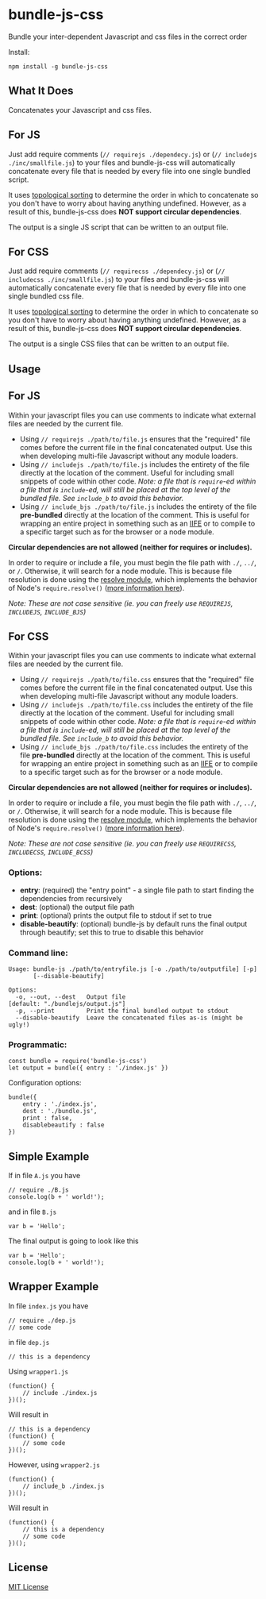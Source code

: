 # bundle-js-css

Bundle your inter-dependent Javascript and css files in the correct order

Install:

    npm install -g bundle-js-css

## What It Does

Concatenates your Javascript and css files.

## For JS
Just add require comments (`// requirejs ./dependecy.js`) or (`// includejs ./inc/smallfile.js`) to your files and bundle-js-css will automatically concatenate every file that is needed by every file into one single bundled script.

It uses [topological sorting](https://en.wikipedia.org/wiki/Topological_sorting) to determine the order in which to concatenate so you don't have to worry about having anything undefined. However, as a result of this, bundle-js-css does **NOT support circular dependencies**.

The output is a single JS script that can be written to an output file.

## For CSS
Just add require comments (`// requirecss ./dependecy.js`) or (`// includecss ./inc/smallfile.js`) to your files and bundle-js-css will automatically concatenate every file that is needed by every file into one single bundled css file.

It uses [topological sorting](https://en.wikipedia.org/wiki/Topological_sorting) to determine the order in which to concatenate so you don't have to worry about having anything undefined. However, as a result of this, bundle-js-css does **NOT support circular dependencies**.

The output is a single CSS files that can be written to an output file.

## Usage

## For JS

Within your javascript files you can use comments to indicate what external files are needed by the current file.

+ Using `// requirejs ./path/to/file.js` ensures that the "required" file comes before the current file in the final concatenated output. Use this when developing multi-file Javascript without any module loaders.
+ Using `// includejs ./path/to/file.js` includes the entirety of the file directly at the location of the comment. Useful for including small snippets of code within other code. *Note: a file that is `require`-ed within a file that is `include`-ed, will still be placed at the top level of the bundled file. See `include_b` to avoid this behavior.*
+ Using `// include_bjs ./path/to/file.js` includes the entirety of the file **pre-bundled** directly at the location of the comment. This is useful for wrapping an entire project in something such as an [IIFE](http://benalman.com/news/2010/11/immediately-invoked-function-expression/) or to compile to a specific target such as for the browser or a node module.

**Circular dependencies are not allowed (neither for requires or includes).**

In order to require or include a file, you must begin the file path with `./`, `../`, or `/`. Otherwise, it will search for a node module. This is because file resolution is done using the [resolve module](https://www.npmjs.com/package/resolve), which implements the behavior of Node's `require.resolve()` ([more information here](https://nodejs.org/api/modules.html#modules_all_together)).

*Note: These are not case sensitive (ie. you can freely use `REQUIREJS`, `INCLUDEJS`, `INCLUDE_BJS`)*

## For CSS

Within your javascript files you can use comments to indicate what external files are needed by the current file.

+ Using `// requirejs ./path/to/file.css` ensures that the "required" file comes before the current file in the final concatenated output. Use this when developing multi-file Javascript without any module loaders.
+ Using `// includejs ./path/to/file.css` includes the entirety of the file directly at the location of the comment. Useful for including small snippets of code within other code. *Note: a file that is `require`-ed within a file that is `include`-ed, will still be placed at the top level of the bundled file. See `include_b` to avoid this behavior.*
+ Using `// include_bjs ./path/to/file.css` includes the entirety of the file **pre-bundled** directly at the location of the comment. This is useful for wrapping an entire project in something such as an [IIFE](http://benalman.com/news/2010/11/immediately-invoked-function-expression/) or to compile to a specific target such as for the browser or a node module.

**Circular dependencies are not allowed (neither for requires or includes).**

In order to require or include a file, you must begin the file path with `./`, `../`, or `/`. Otherwise, it will search for a node module. This is because file resolution is done using the [resolve module](https://www.npmjs.com/package/resolve), which implements the behavior of Node's `require.resolve()` ([more information here](https://nodejs.org/api/modules.html#modules_all_together)).

*Note: These are not case sensitive (ie. you can freely use `REQUIRECSS`, `INCLUDECSS`, `INCLUDE_BCSS`)*

### Options:

+ **entry**: (required) the "entry point" - a single file path to start finding the dependencies from recursively
+ **dest**: (optional) the output file path
+ **print**: (optional) prints the output file to stdout if set to true
+ **disable-beautify**: (optional) bundle-js by default runs the final output through beautify; set this to true to disable this behavior

### Command line:

    Usage: bundle-js ./path/to/entryfile.js [-o ./path/to/outputfile] [-p]
           [--disable-beautify]

    Options:
      -o, --out, --dest   Output file                                          [default: "./bundlejs/output.js"]
      -p, --print         Print the final bundled output to stdout
      --disable-beautify  Leave the concatenated files as-is (might be ugly!)

### Programmatic:

    const bundle = require('bundle-js-css')
    let output = bundle({ entry : './index.js' })

Configuration options:

    bundle({
        entry : './index.js',
        dest : './bundle.js',
        print : false,
        disablebeautify : false
    })

## Simple Example

If in file `A.js` you have

    // require ./B.js
    console.log(b + ' world!');

and in file `B.js`

    var b = 'Hello';

The final output is going to look like this

    var b = 'Hello';
    console.log(b + ' world!');

## Wrapper Example

In file `index.js` you have

    // require ./dep.js
    // some code

in file `dep.js`

    // this is a dependency

Using `wrapper1.js`

    (function() {
        // include ./index.js
    })();

Will result in

    // this is a dependency
    (function() {
        // some code
    })();

However, using `wrapper2.js`

    (function() {
        // include_b ./index.js
    })();

Will result in

    (function() {
        // this is a dependency
        // some code
    })();

## License

[MIT License](LICENSE)
